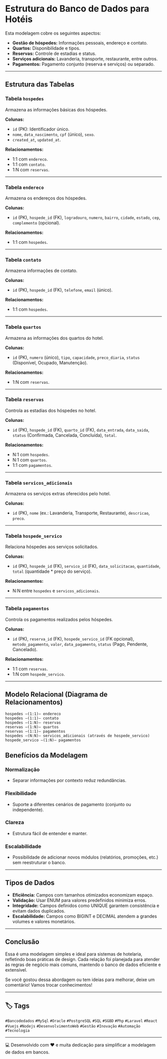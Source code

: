 # Estrutura do Banco de Dados para Hotéis

Esta modelagem cobre os seguintes aspectos:

- **Gestão de hóspedes:** Informações pessoais, endereço e contato.
- **Quartos:** Disponibilidade e tipos.
- **Reservas:** Controle de estadias e status.
- **Serviços adicionais:** Lavanderia, transporte, restaurante, entre outros.
- **Pagamentos:** Pagamento conjunto (reserva e serviços) ou separado.

---

## Estrutura das Tabelas

### **Tabela `hospedes`**
Armazena as informações básicas dos hóspedes.

**Colunas:**
- `id` (PK): Identificador único.
- `nome`, `data_nascimento`, `cpf` (único), `sexo`.
- `created_at`, `updated_at`.

**Relacionamentos:**
- 1:1 com `endereco`.
- 1:1 com `contato`.
- 1:N com `reservas`.

---

### **Tabela `endereco`**
Armazena os endereços dos hóspedes.

**Colunas:**
- `id` (PK), `hospede_id` (FK), `logradouro`, `numero`, `bairro`, `cidade`, `estado`, `cep`, `complemento` (opcional).

**Relacionamentos:**
- 1:1 com `hospedes`.

---

### **Tabela `contato`**
Armazena informações de contato.

**Colunas:**
- `id` (PK), `hospede_id` (FK), `telefone`, `email` (único).

**Relacionamentos:**
- 1:1 com `hospedes`.

---

### **Tabela `quartos`**
Armazena as informações dos quartos do hotel.

**Colunas:**
- `id` (PK), `numero` (único), `tipo`, `capacidade`, `preco_diaria`, `status` (Disponível, Ocupado, Manutenção).

**Relacionamentos:**
- 1:N com `reservas`.

---

### **Tabela `reservas`**
Controla as estadias dos hóspedes no hotel.

**Colunas:**
- `id` (PK), `hospede_id` (FK), `quarto_id` (FK), `data_entrada`, `data_saida`, `status` (Confirmada, Cancelada, Concluída), `total`.

**Relacionamentos:**
- N:1 com `hospedes`.
- N:1 com `quartos`.
- 1:1 com `pagamentos`.

---

### **Tabela `servicos_adicionais`**
Armazena os serviços extras oferecidos pelo hotel.

**Colunas:**
- `id` (PK), `nome` (ex.: Lavanderia, Transporte, Restaurante), `descricao`, `preco`.

---

### **Tabela `hospede_servico`**
Relaciona hóspedes aos serviços solicitados.

**Colunas:**
- `id` (PK), `hospede_id` (FK), `servico_id` (FK), `data_solicitacao`, `quantidade`, `total` (quantidade * preço do serviço).

**Relacionamentos:**
- N:N entre `hospedes` e `servicos_adicionais`.

---

### **Tabela `pagamentos`**
Controla os pagamentos realizados pelos hóspedes.

**Colunas:**
- `id` (PK), `reserva_id` (FK), `hospede_servico_id` (FK opcional), `metodo_pagamento`, `valor`, `data_pagamento`, `status` (Pago, Pendente, Cancelado).

**Relacionamentos:**
- 1:1 com `reservas`.
- 1:N com `hospede_servico`.

---

## Modelo Relacional (Diagrama de Relacionamentos)

```plaintext
hospedes —(1:1)— endereco
hospedes —(1:1)— contato
hospedes —(1:N)— reservas
reservas —(1:N)— quartos
reservas —(1:1)— pagamentos
hospedes —(N:N)— servicos_adicionais (através de hospede_servico)
hospede_servico —(1:N)— pagamentos
```
## Benefícios da Modelagem

### **Normalização**
- Separar informações por contexto reduz redundâncias.

### **Flexibilidade**
- Suporte a diferentes cenários de pagamento (conjunto ou independente).

### **Clareza**
- Estrutura fácil de entender e manter.

### **Escalabilidade**
- Possibilidade de adicionar novos módulos (relatórios, promoções, etc.) sem reestruturar o banco.

---

## Tipos de Dados

- **Eficiência:** Campos com tamanhos otimizados economizam espaço.
- **Validação:** Usar ENUM para valores predefinidos minimiza erros.
- **Integridade:** Campos definidos como UNIQUE garantem consistência e evitam dados duplicados.
- **Escalabilidade:** Campos como BIGINT e DECIMAL atendem a grandes volumes e valores monetários.

---

## Conclusão

Essa é uma modelagem simples e ideal para sistemas de hotelaria, refletindo boas práticas de design. Cada relação foi planejada para atender às regras de negócio mais comuns, mantendo o banco de dados eficiente e extensível.

Se você gostou dessa abordagem ou tem ideias para melhorar, deixe um comentário! Vamos trocar conhecimentos!

---

## 🏷️ Tags

`#Bancodedados` `#MySql` `#Oracle` `#PostgreSQL` `#SQL` `#SGBD` `#Php` `#Laravel` `#React` `#Vuejs` `#Nodejs` `#DesenvolvimentoWeb` `#Gestão` `#Inovação` `#Automação` `#Tecnologia`

---

💻 Desenvolvido com ❤️ e muita dedicação para simplificar a modelagem de dados em bancos.


